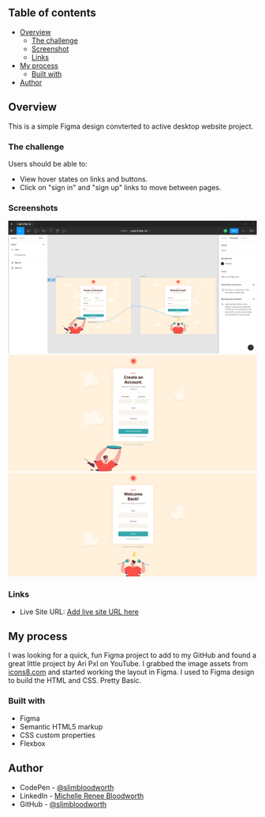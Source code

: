 
## Table of contents

- [Overview](#overview)
  - [The challenge](#the-challenge)
  - [Screenshot](#screenshot)
  - [Links](#links)
- [My process](#my-process)
  - [Built with](#built-with)  
- [Author](#author)

## Overview

This is a simple Figma design convterted to active desktop website project.

### The challenge

Users should be able to:

- View hover states on links and buttons.
- Click on "sign in" and "sign up" links to move between pages.

### Screenshots

![Figma Layout](./assets/images/figma-screen-shot.png)
![sign-up-screen](./assets/images/sign-up-screen.png)
![sign-in-screen](./assets/images/sign-in-screen.png)

### Links

- Live Site URL: [Add live site URL here](https://your-live-site-url.com)

## My process

I was looking for a quick, fun Figma project to add to my GitHub and found a great little project by Ari Pxl on YouTube.
I grabbed the image assets from [icons8.com](https://icons8.com/illustrations/style--sammy) and started working the layout in Figma. I used to Figma design to build the HTML and CSS. Pretty Basic.  

### Built with

- Figma 
- Semantic HTML5 markup
- CSS custom properties
- Flexbox


## Author

- CodePen - [@slimbloodworth](https://codepen.io/slimbloodworth)
- LinkedIn - [Michelle Renee Bloodworth](https://www.linkedin.com/in/michelle-renee-99b455187/)
- GitHub - [@slimbloodworth](https://github.com/SlimBloodworth)


